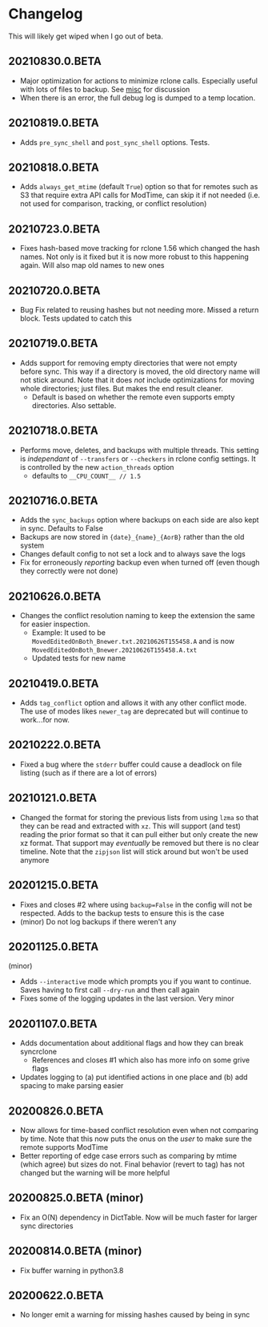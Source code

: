 # Changelog

This will likely get wiped when I go out of beta. 

## 20210830.0.BETA

- Major optimization for actions to minimize rclone calls. Especially useful with lots of files to backup. See [misc](misc.md) for discussion
- When there is an error, the full debug log is dumped to a temp location. 

## 20210819.0.BETA

- Adds `pre_sync_shell` and `post_sync_shell` options. Tests.

## 20210818.0.BETA

- Adds `always_get_mtime` (default `True`) option so that for remotes such as S3 that require extra API calls for ModTime, can skip it if not needed (i.e. not used for comparison, tracking, or conflict resolution)

## 20210723.0.BETA

- Fixes hash-based move tracking for rclone 1.56 which changed the hash names. Not only is it fixed but it is now more robust to this happening again. Will also map old names to new ones


## 20210720.0.BETA

- Bug Fix related to reusing hashes but not needing more. Missed a return block. Tests updated to catch this


## 20210719.0.BETA

- Adds support for removing empty directories that were not empty before sync. This way if a directory is moved, the old directory name will not stick around. Note that it does *not* include optimizations for moving whole directories; just files. But makes the end result cleaner.
    - Default is based on whether the remote even supports empty directories. Also settable.

## 20210718.0.BETA

- Performs move, deletes, and backups with multiple threads. This setting is *independant* of `--transfers` or `--checkers` in rclone config settings. It is controlled by the new `action_threads` option 
    - defaults to `__CPU_COUNT__ // 1.5`

## 20210716.0.BETA

- Adds the `sync_backups` option where backups on each side are also kept in sync. Defaults to False
- Backups are now stored in `{date}_{name}_{AorB}` rather than the old system
- Changes default config to not set a lock and to always save the logs
- Fix for erroneously *reporting* backup even when turned off (even though they correctly were not done)

## 20210626.0.BETA

- Changes the conflict resolution naming to keep the extension the same for easier inspection. 
    - Example: It used to be `MovedEditedOnBoth_Bnewer.txt.20210626T155458.A` and is now `MovedEditedOnBoth_Bnewer.20210626T155458.A.txt`
    - Updated tests for new name

## 20210419.0.BETA

* Adds `tag_conflict` option and allows it with any other conflict mode. The use of modes likes `newer_tag` are deprecated but will continue to work...for now.

## 20210222.0.BETA

* Fixed a bug where the `stderr` buffer could cause a deadlock on file listing (such as if there are a lot of errors)

## 20210121.0.BETA

* Changed the format for storing the previous lists from using `lzma` so that they can be read and extracted with `xz`. This will support (and test) reading the prior format so that it can pull either but only create the new xz format. That support may *eventually* be removed but there is no clear timeline. Note that the `zipjson` list will stick around but won't be used anymore

## 20201215.0.BETA

* Fixes and closes #2 where using `backup=False` in the config will not be respected. Adds to the backup tests to ensure this is the case
* (minor) Do not log backups if there weren't any

## 20201125.0.BETA

(minor)

* Adds `--interactive` mode which prompts you if you want to continue. Saves having to first call `--dry-run` and then call again
* Fixes some of the logging updates in the last version. Very minor

## 20201107.0.BETA

* Adds documentation about additional flags and how they can break syncrclone
    * References and closes #1 which also has more info on some grive flags
* Updates logging to (a) put identified actions in one place and (b) add spacing to make parsing easier

## 20200826.0.BETA

* Now allows for time-based conflict resolution even when not comparing by time. Note that this now puts the onus on the *user* to make sure the remote supports ModTime
* Better reporting of edge case errors such as comparing by mtime (which agree) but sizes do not. Final behavior (revert to tag) has not changed but the warning will be more helpful

## 20200825.0.BETA (minor) 

* Fix an O(N) dependency in DictTable. Now will be much faster for larger sync directories

## 20200814.0.BETA (minor)

* Fix buffer warning in python3.8

## 20200622.0.BETA

* No longer emit a warning for missing hashes caused by being in sync

